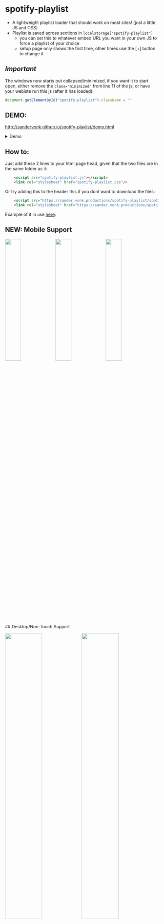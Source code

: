 # spotify-playlist
 - A lightweight playlist loader that should work on most sites! (just a little JS and CSS)
 - Playlist is saved across sections in `localstorage["spotify-playlist"]`
    - you can set this to whatever embed URL you want in your own JS to force a playlist of your choice
    - setup page only shows the first time, other times use the [+] button to change it
## **_Important_**
The windows now starts out collapsed/minimized, if you want it to start open, either remove the `class="minimized"` from line 11 of the js, or have your webiste run this js (after it has loaded):
```js
document.getElementById("spotify-playlist").className = ""
```

## DEMO:
http://sandervonk.github.io/spotify-playlist/demo.html
<details>
<summary>Demo</summary>

 
[<img src="https://user-images.githubusercontent.com/10799950/126552852-c28463e8-550d-4152-8f4d-6bea3a59d5e0.png">](https://sander.vonk.productions/spotify-playlist/)

</details>

## How to:
Just add these 2 lines to your html page head, given that the two files are in the same folder as it:
```html
    <script src="spotify-playlist.js"></script>
    <link rel="stylesheet" href="spotify-playlist.css"/>
```
Or try adding this to the header this if you dont want to download the files:
```html
    <script src="https://sander.vonk.productions/spotify-playlist/spotify-playlist.js"></script>
    <link rel="stylesheet" href="https://sander.vonk.productions/spotify-playlist/spotify-playlist.css"/>
```

Example of it in use [here](https://sandervonk.github.io/Portfolio.html):
## NEW: Mobile Support

<p float="left">
<img src="https://user-images.githubusercontent.com/10799950/126557331-2c211e56-a7ef-401b-bc48-1ce6c1a008ec.png" width="32%"/>
<img src="https://user-images.githubusercontent.com/10799950/126557592-d7c9419d-d66d-4b4d-9f1d-13dda065d2c6.png" width="32%"/>
 <img src="https://user-images.githubusercontent.com/10799950/126557723-2847291b-dc65-4485-bd23-86431b86d610.png" width="32%"/>
  </p>
## Desktop/Non-Touch Support
<p float="left">
<img src="https://user-images.githubusercontent.com/10799950/126550620-c05be69e-6b98-46de-979d-1a2465cd9bc5.png" width="49%"/>
<img src="https://user-images.githubusercontent.com/10799950/126551109-9ae6eb89-a107-4b92-911d-020a2228e9e2.png" width="49%"/>
<img src="https://user-images.githubusercontent.com/10799950/126551304-bee54b86-0631-4aa2-8224-b9093981f8eb.png" width="49%"/>
<img src="https://user-images.githubusercontent.com/10799950/126551393-c65abde6-354b-4505-8c9f-8bd46622c36a.png" width="49%"/>
  </p>


